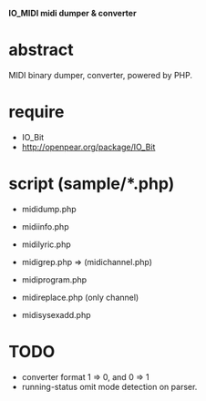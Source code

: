 **IO_MIDI midi dumper & converter**

# abstract

MIDI binary dumper, converter, powered by PHP.

# require

- IO_Bit
 - http://openpear.org/package/IO_Bit

# script (sample/*.php)

- mididump.php
- midiinfo.php
- midilyric.php

- midigrep.php => (midichannel.php)
- midiprogram.php
- midireplace.php (only channel)
- midisysexadd.php

# TODO

- converter format 1 => 0, and 0 => 1
- running-status omit mode detection on parser.
